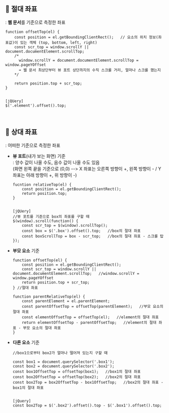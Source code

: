 ## 📍 절대 좌표
: **웹 문서**를 기준으로 측정한 좌표

    function offsetTop(el) {
        const position = el.getBoundingClientRect();   // 요소의 위치 정보(좌표값)이 있는 객체 (top, bottom, left, right)
        const scr_top = window.scrollY || document.documentElement.scrollTop;
        /*
          window.scrollY = document.documentElement.scrollTop = window.pageYOffset
          ➡️ 웹 문서 최상단부터 뷰 포트 상단까지의 수직 스크롤 거리, 얼마나 스크롤 했는지
        */
        
        return position.top + scr_top;
    }
    
    
    [jQUery]
    $('.element').offset().top;
    
<br>

## 📍 상대 좌표
: 어떠한 기준으로 측정한 좌표

* **뷰 포트**(내가 보는 화면) 기준<br>
: 양수 값이 나올 수도, 음수 값이 나올 수도 있음<br>
(화면 왼쪽 끝을 기준으로 (0,0) --> X 좌표는 오른쪽 방향이 +, 왼쪽 방향이 - / Y 좌표는 아래 방향이 +, 위 방향이 -)

      fucntion relativeTop(el) {
          const position = el.getBoundingClientRect();
          return position.top;
      }
      
      
      [jQUery]
      //뷰 포트를 기준으로 box의 좌표를 구할 때
      $(window).scroll(function() {
          const scr_top = $(window).scrollTop();
          const box = $('.box').offset().top;   //box의 절대 좌표
          const boxScrollTop = box - scr_top;   //box의 절대 좌표 - 스크롤 탑
      });
      
 * **부모 요소** 기준

       function offsetTop(el) {
           const position = el.getBoundingClientRect();
           const scr_top = window.scrollY || document.documentElement.scrollTop;   //window.scrollY = window.pageYOffset
           return position.top + scr_top;
       } //절대 좌표
       
       function parentRelativeTop(el) {
           const parentElement = el.parentElement;
           const parentOffsetTop = offsetTop(parentElement);   //부모 요소의 절대 좌표
           const elementOffsetTop = offsetTop(el);   //element의 절대 좌표
           return elementOffsetTop - parentOffsetTop;   //element의 절대 좌표 - 부모 요소의 절대 좌표
       }
       
* **다른 요소** 기준

      //box1으로부터 box2가 얼마나 떨어져 있는지 구할 때
      
      const box1 = document.querySelector('.box1');
      const box2 = document.querySelector('.box2');
      const box1OffsetTop = offsetTop(box1);   //box1의 절대 좌표
      const box2OffsetTop = offsetTop(box2);   //box2의 절대 좌표
      const box2Top = box2OffsetTop - box1OffsetTop;   //box2의 절대 좌표 - box1의 절대 좌표
      
      
      [jQuery]
      const box2Top = $('.box2').offset().top - $('.box1').offset().top;
